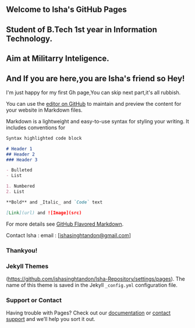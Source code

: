 ## Welcome to Isha's GitHub Pages

## Student of B.Tech 1st year in Information Technology.
## Aim at Militarry Inteligence.
## And If you are here,you are Isha's friend so Hey!

I'm just happy for my first Gh page,You can skip next part,it's all rubbish.

You can use the [editor on GitHub](https://github.com/ishasinghtandon/Isha-Repository/edit/gh-pages/index.md) to maintain and preview the content for your website in Markdown files.

Markdown is a lightweight and easy-to-use syntax for styling your writing. It includes conventions for

```markdown
Syntax highlighted code block

# Header 1
## Header 2
### Header 3

- Bulleted
- List

1. Numbered
2. List

**Bold** and _Italic_ and `Code` text

[Link](url) and ![Image](src)
```

For more details see [GitHub Flavored Markdown](https://guides.github.com/features/mastering-markdown/).

Contact Isha : email : [ishasinghtandon@gmail.com]

### Thankyou!

### Jekyll Themes

(https://github.com/ishasinghtandon/Isha-Repository/settings/pages). The name of this theme is saved in the Jekyll `_config.yml` configuration file.

### Support or Contact

Having trouble with Pages? Check out our [documentation](https://docs.github.com/categories/github-pages-basics/) or [contact support](https://support.github.com/contact) and we’ll help you sort it out.
